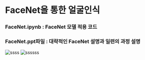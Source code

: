 # FaceNet을 통한 얼굴인식
### FaceNet.ipynb : FaceNet 모델 적용 코드
### FaceNet.ppt파일 : 대략적인 FaceNet 설명과 일련의 과정 설명


![ssss](https://user-images.githubusercontent.com/84282676/173239835-53a04411-824c-4914-9928-81a898e21bdf.PNG)
![ssssss](https://user-images.githubusercontent.com/84282676/173239837-7cf748aa-b6e7-4a95-9e76-70100a1d6330.PNG)
